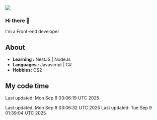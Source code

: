 <img align='center' src="https://github-readme-stats.vercel.app/api?username=666-arch">

### Hi there 👋

I'm a Front-end developer 
## About

-  **Learning :** NestJS | NodeJs
-  **Languages :** Javascript | C#
-  **Hobbies:** CS2

## My code time

<!-- LANGUAGE_STATS_START -->
<!-- LANGUAGE_STATS_END -->Last updated: Mon Sep  8 03:06:19 UTC 2025
Last updated: Mon Sep  8 03:06:32 UTC 2025
Last updated: Tue Sep  9 01:39:04 UTC 2025
